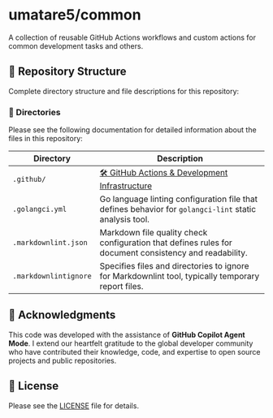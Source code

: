 # umatare5/common

A collection of reusable GitHub Actions workflows and custom actions for common development tasks and others.

## 📁 Repository Structure

Complete directory structure and file descriptions for this repository:

### 📂 Directories

Please see the following documentation for detailed information about the files in this repository:

| Directory             | Description                                                                                            |
| --------------------- | ------------------------------------------------------------------------------------------------------ |
| `.github/`            | [🛠️ GitHub Actions & Development Infrastructure](.github/docs/README.md)                               |
| `.golangci.yml`       | Go language linting configuration file that defines behavior for `golangci-lint` static analysis tool. |
| `.markdownlint.json`  | Markdown file quality check configuration that defines rules for document consistency and readability. |
| `.markdownlintignore` | Specifies files and directories to ignore for Markdownlint tool, typically temporary report files.     |

## 🙏 Acknowledgments

This code was developed with the assistance of **GitHub Copilot Agent Mode**. I extend our heartfelt gratitude to the global developer community who have contributed their knowledge, code, and expertise to open source projects and public repositories.

## 📄 License

Please see the [LICENSE](./LICENSE) file for details.
